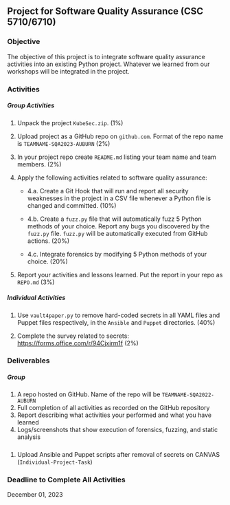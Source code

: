 ## Project for Software Quality Assurance (CSC 5710/6710) 

### Objective 

The objective of this project is to integrate software quality assurance activities into an existing Python project. Whatever we learned from our workshops will be integrated in the project. 

### Activities 

##### Group Activities 

1. Unpack the project `KubeSec.zip`. (1%)
2. Upload project as a GitHub repo on `github.com`. Format of the repo name is `TEAMNAME-SQA2023-AUBURN`  (2%)
3. In your project repo create `README.md` listing your team name and team members. (2%)
4. Apply the following activities related to software quality assurance:

   - 4.a. Create a Git Hook that will run and report all security weaknesses in the project in a CSV file whenever a Python file is changed and committed. (10%)

   - 4.b. Create a `fuzz.py` file that will automatically fuzz 5 Python methods of your choice. Report any bugs you discovered by the `fuzz.py` file. `fuzz.py` will be automatically executed from GitHub actions. (20%)

   - 4.c. Integrate forensics by modifying 5 Python methods of your choice. (20%)

5. Report your activities and lessons learned. Put the report in your repo as `REPO.md` (3%)   

##### Individual Activities 

1. Use `vault4paper.py` to remove hard-coded secrets in all YAML files and Puppet files respectively, in the `Ansible` and `Puppet` directories. (40%)

2. Complete the survey related to secrets: https://forms.office.com/r/94Cjxirm1f (2%)

### Deliverables 

##### Group 

1. A repo hosted on GitHub. Name of the repo will be `TEAMNAME-SQA2022-AUBURN` 
2. Full completion of all activities as recorded on the GitHub repository 
3. Report describing what activities your performed and what you have learned 
4. Logs/screenshots that show execution of forensics, fuzzing, and static analysis 

##### 

1. Upload Ansible and Puppet scripts after removal of secrets on CANVAS (`Individual-Project-Task`)

### Deadline to Complete All Activities 

December 01, 2023 